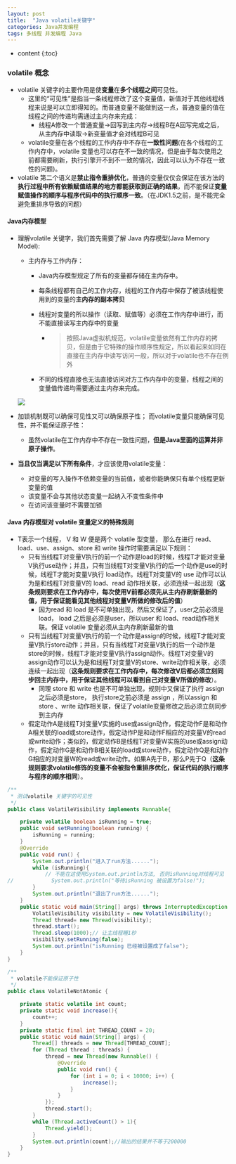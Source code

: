 ```yaml
---
layout: post
title:  "Java volatile关键字"
categories: Java并发编程
tags: 多线程 并发编程 Java
---
```


* content
{:toc}



### volatile 概念

* volatile 关键字的主要作用是使**变量**在**多个线程之间**可见性。
  * 这里的“可见性”是指当一条线程修改了这个变量值，新值对于其他线程线程来说是可以立即得知的。而普通变量不能做到这一点，普通变量的值在线程之间的传递均需通过主内存来完成：
    * 线程A修改一个普通变量->回写到主内存->线程B在A回写完成之后，从主内存中读取->新变量值才会对线程B可见
  * volatile变量在各个线程的工作内存中不存在**一致性问题**(在各个线程的工作内存中，volatile 变量也可以存在不一致的情况，但是由于每次使用之前都需要刷新，执行引擎开不到不一致的情况，因此可以认为不存在一致性的问题)。
* volatile 第二个语义是**禁止指令重排优化**，普通的变量仅仅会保证在该方法的**执行过程中所有依赖赋值结果的地方都能获取到正确的结果**，而不能保证**变量赋值操作的顺序与程序代码中的执行顺序一致**。（在JDK1.5之前，是不能完全避免重排序导致的问题）

#### Java内存模型

* 理解volatile 关键字，我们首先需要了解 Java 内存模型(Java Memory Model):

  * 主内存与工作内存：

    * Java内存模型规定了所有的变量都存储在主内存中。

    * 每条线程都有自己的工作内存，线程的工作内存中保存了被该线程使用到的变量的**主内存的副本拷贝**

    * 线程对变量的所以操作（读取、赋值等）必须在工作内存中进行，而不能直接读写主内存中的变量

      * > 按照Java虚拟机规范，volatile变量依然有工作内存的拷贝，但是由于它特殊的操作顺序性规定，所以看起来如同在直接在主内存中读写访问一般，所以对于volatile也不存在例外

    * 不同的线程直接也无法直接访问对方工作内存中的变量，线程之间的变量值传递均需要通过主内存来完成。

  ![](http://ww1.sinaimg.cn/large/afac410dgy1fiq8gmeogcj20mn08tgo1.jpg)






* 加锁机制既可以确保可见性又可以确保原子性； 而volatile变量只能确保可见性，并不能保证原子性：
    * 虽然volatile在工作内存中不存在一致性问题，**但是Java里面的运算并非原子操作**。
* **当且仅当满足以下所有条件**，才应该使用volatile变量：
    * 对变量的写入操作不依赖变量的当前值，或者你能确保只有单个线程更新变量的值
    * 该变量不会与其他状态变量一起纳入不变性条件中
    * 在访问该变量时不需要加锁


#### Java 内存模型对 volatile 变量定义的特殊规则

* T表示一个线程， V 和 W 便是两个 volatile 型变量， 那么在进行 read、load、use、assign、store 和 write 操作时需要满足以下规则：
  * 只有当线程T对变量V执行的前一个动作是load的时候，线程T才能对变量V执行use动作；并且，只有当线程T对变量V执行的后一个动作是use的时候，线程T才能对变量V执行 load动作。线程T对变量V的 use 动作可以认为是和线程T对变量V的 load、read 动作相关联，必须连续一起出现（**这条规则要求在工作内存中，每次使用V前都必须先从主内存刷新最新的值，用于保证能看见其他线程对变量V所做的修改后的值**）
    * 因为read 和 load 是不可单独出现，然后又保证了，user之前必须是load， load 之后是必须是user，所以user 和 load、read动作相关联。保证 volatile 变量必须从主内存刷新最新的值
  * 只有当线程T对变量V执行的前一个动作是assign的时候，线程T才能对变量V执行store动作；并且，只有当线程T对变量V执行的后一个动作是store的时候，线程T才能对变量V执行assign动作。线程T对变量V的assign动作可以认为是和线程T对变量V的store、write动作相关联，必须连续一起出现（**这条规则要求在工作内存中，每次修改V后都必须立刻同步回主内存中，用于保证其他线程可以看到自己对变量V所做的修改**）。
    * 同理 store 和 write 也是不可单独出现，规则中又保证了执行 assign 之后必须是store， 执行store之前必须是 assign ，所以assign 和 store 、write 动作相关联，保证了volatile变量修改之后必须立刻同步到主内存
  * 假定动作A是线程T对变量V实施的use或assign动作，假定动作F是和动作A相关联的load或store动作，假定动作P是和动作F相应的对变量V的read或write动作；类似的，假定动作B是线程T对变量W实施的use或assign动作，假定动作G是和动作B相关联的load或store动作，假定动作Q是和动作G相应的对变量W的read或write动作。如果A先于B，那么P先于Q（**这条规则要求volatile修饰的变量不会被指令重排序优化，保证代码的执行顺序与程序的顺序相同**）。



```java
/**
 * 测试volatile 关键字的可见性
 */
public class VolatileVisibility implements Runnable{

    private volatile boolean isRunning = true;
    public void setRunning(boolean running) {
        isRunning = running;
    }
    @Override
    public void run() {
        System.out.println("进入了run方法......");
        while (isRunning){
            // 不能在这使用System.out.println方法, 否则isRunning对线程可见
//            System.out.println("等待isRunning 被设置为false!");
        }
        System.out.println("退出了run方法......");
    }
    public static void main(String[] args) throws InterruptedException {
        VolatileVisibility visibility = new VolatileVisibility();
        Thread thread= new Thread(visibility);
        thread.start();
        Thread.sleep(1000);// 让主线程睡1秒
        visibility.setRunning(false);
        System.out.println("isRunning 已经被设置成了false");
    }
}
```

```java
/**
 * volatile不能保证原子性
 */
public class VolatileNotAtomic {

    private static volatile int count;
    private static void increase(){
        count++;
    }
    private static final int THREAD_COUNT = 20;
    public static void main(String[] args) {
        Thread[] threads = new Thread[THREAD_COUNT];
        for (Thread thread : threads) {
            thread = new Thread(new Runnable() {
                @Override
                public void run() {
                    for (int i = 0; i < 10000; i++) {
                        increase();
                    }
                }
            });
            thread.start();
        }
        while (Thread.activeCount() > 1){
            Thread.yield();
        }
        System.out.println(count);//输出的结果并不等于200000
    }
}
```



